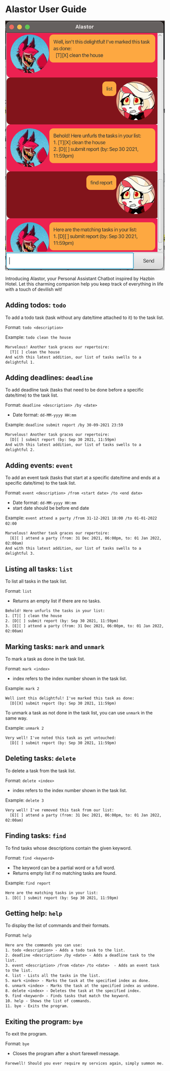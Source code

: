 # Alastor User Guide

![Alastor](./Ui.png)

Introducing Alastor, your Personal Assistant Chatbot inspired by Hazbin Hotel. Let this charming companion help you keep track of everything in life with a touch of devilish wit!

## Adding todos: `todo`
To add a todo task (task without any date/time attached to it) to the task list.

Format: `todo <description>`

Example: `todo clean the house`
```
Marvelous! Another task graces our repertoire:
  [T][ ] clean the house
And with this latest addition, our list of tasks swells to a delightful 1.
```

## Adding deadlines: `deadline`
To add deadline task (tasks that need to be done before a specific date/time) to the task list.

Format: `deadline <description> /by <date>`
- Date format: `dd-MM-yyyy HH:mm`

Example: `deadline submit report /by 30-09-2021 23:59`
```
Marvelous! Another task graces our repertoire:
  [D][ ] submit report (by: Sep 30 2021, 11:59pm)
And with this latest addition, our list of tasks swells to a delightful 2.
```

## Adding events: `event`
To add an event task (tasks that start at a specific date/time and ends at a specific date/time) to the task list.
 
Format: `event <description> /from <start date> /to <end date>`
- Date format: `dd-MM-yyyy HH:mm`
- start date should be before end date

Example: `event attend a party /from 31-12-2021 18:00 /to 01-01-2022 02:00`
```
Marvelous! Another task graces our repertoire:
  [E][ ] attend a party (from: 31 Dec 2021, 06:00pm, to: 01 Jan 2022, 02:00am)
And with this latest addition, our list of tasks swells to a delightful 3.
```

## Listing all tasks: `list`
To list all tasks in the task list.

Format: `list`
- Returns an empty list if there are no tasks.
```
Behold! Here unfurls the tasks in your list:
1. [T][ ] clean the house
2. [D][ ] submit report (by: Sep 30 2021, 11:59pm)
3. [E][ ] attend a party (from: 31 Dec 2021, 06:00pm, to: 01 Jan 2022, 02:00am)
```

## Marking tasks: `mark` and `unmark`
To mark a task as done in the task list.

Format: `mark <index>`
- index refers to the index number shown in the task list.

Example: `mark 2`
```
Well isnt this delightful! I've marked this task as done:
  [D][X] submit report (by: Sep 30 2021, 11:59pm)
```
To unmark a task as not done in the task list, you can use `unmark` in the same way.

Example: `unmark 2`
```
Very well! I've noted this task as yet untouched:
  [D][ ] submit report (by: Sep 30 2021, 11:59pm)
```

## Deleting tasks: `delete`
To delete a task from the task list.  

Format: `delete <index>`
- index refers to the index number shown in the task list.

Example: `delete 3`
```
Very well! I've removed this task from our list:
  [E][ ] attend a party (from: 31 Dec 2021, 06:00pm, to: 01 Jan 2022, 02:00am)
```

## Finding tasks: `find`
To find tasks whose descriptions contain the given keyword.

Format: `find <keyword>`
- The keyword can be a partial word or a full word.
- Returns empty list if no matching tasks are found.

Example: `find report`
```
Here are the matching tasks in your list:
1. [D][ ] submit report (by: Sep 30 2021, 11:59pm)
```

## Getting help: `help`
To display the list of commands and their formats.

Format: `help`
```
Here are the commands you can use:
1. todo <description> - Adds a todo task to the list.
2. deadline <description> /by <date> - Adds a deadline task to the list.
3. event <description> /from <date> /to <date>  - Adds an event task to the list.
4. list - Lists all the tasks in the list.
5. mark <index> - Marks the task at the specified index as done.
6. unmark <index> - Marks the task at the specified index as undone.
8. delete <index> - Deletes the task at the specified index.
9. find <keyword> - Finds tasks that match the keyword.
10. help - Shows the list of commands.
11. bye - Exits the program.
```

## Exiting the program: `bye`
To exit the program.

Format: `bye`
- Closes the program after a short farewell message.
```
Farewell! Should you ever require my services again, simply summon me.
```



